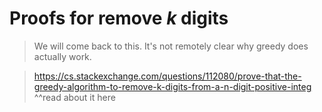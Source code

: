 # Proofs for remove $k$ digits

> We will come back to this. It's not remotely clear why greedy does actually work. 

> https://cs.stackexchange.com/questions/112080/prove-that-the-greedy-algorithm-to-remove-k-digits-from-a-n-digit-positive-integ 
> ^^read about it here

